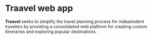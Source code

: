 # Traavel web app

**Traavel** seeks to simplify the travel planning process for independent travelers by providing a consolidated web platform for creating custom itineraries and exploring popular destinations.
